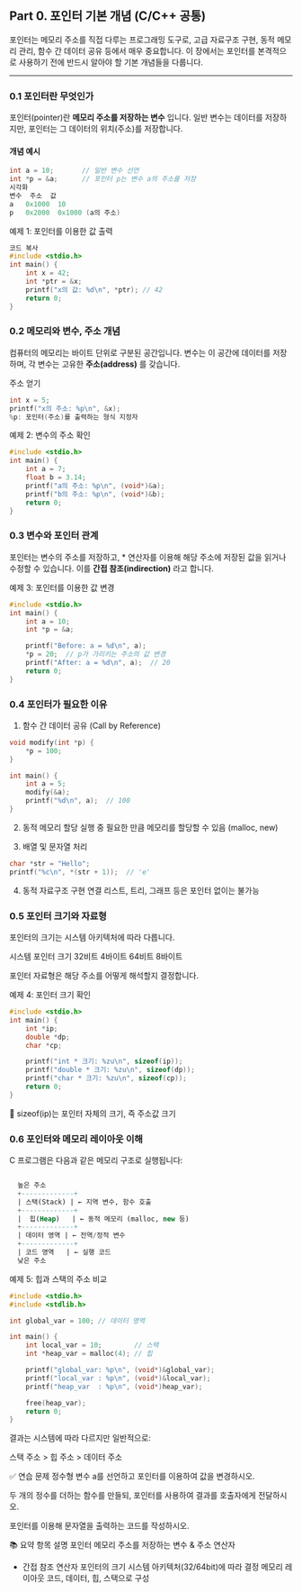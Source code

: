 ## Part 0. 포인터 기본 개념 (C/C++ 공통)

포인터는 메모리 주소를 직접 다루는 프로그래밍 도구로, 고급 자료구조 구현, 동적 메모리 관리, 함수 간 데이터 공유 등에서 매우 중요합니다. 이 장에서는 포인터를 본격적으로 사용하기 전에 반드시 알아야 할 기본 개념들을 다룹니다.

---

### 0.1 포인터란 무엇인가

포인터(pointer)란 **메모리 주소를 저장하는 변수** 입니다. 일반 변수는 데이터를 저장하지만, 포인터는 그 데이터의 위치(주소)를 저장합니다.

#### 개념 예시
```c
int a = 10;       // 일반 변수 선언
int *p = &a;      // 포인터 p는 변수 a의 주소를 저장
시각화
변수	주소	값
a	0x1000	10
p	0x2000	0x1000 (a의 주소)
```
예제 1: 포인터를 이용한 값 출력
```c
코드 복사
#include <stdio.h>
int main() {
    int x = 42;
    int *ptr = &x;
    printf("x의 값: %d\n", *ptr); // 42
    return 0;
}
```
###  0.2 메모리와 변수, 주소 개념
컴퓨터의 메모리는 바이트 단위로 구분된 공간입니다. 변수는 이 공간에 데이터를 저장하며, 각 변수는 고유한 **주소(address)** 를 갖습니다.

주소 얻기
```c
int x = 5;
printf("x의 주소: %p\n", &x);
%p: 포인터(주소)를 출력하는 형식 지정자
```
예제 2: 변수의 주소 확인
```c
#include <stdio.h>
int main() {
    int a = 7;
    float b = 3.14;
    printf("a의 주소: %p\n", (void*)&a);
    printf("b의 주소: %p\n", (void*)&b);
    return 0;
}
```
### 0.3 변수와 포인터 관계
포인터는 변수의 주소를 저장하고, * 연산자를 이용해 해당 주소에 저장된 값을 읽거나 수정할 수 있습니다. 이를 **간접 참조(indirection)** 라고 합니다.

예제 3: 포인터를 이용한 값 변경
```c
#include <stdio.h>
int main() {
    int a = 10;
    int *p = &a;

    printf("Before: a = %d\n", a);
    *p = 20;  // p가 가리키는 주소의 값 변경
    printf("After: a = %d\n", a);  // 20
    return 0;
}
```
### 0.4 포인터가 필요한 이유
1. 함수 간 데이터 공유 (Call by Reference)
```c
void modify(int *p) {
    *p = 100;
}

int main() {
    int a = 5;
    modify(&a);
    printf("%d\n", a);  // 100
}
```
2. 동적 메모리 할당
실행 중 필요한 만큼 메모리를 할당할 수 있음 (malloc, new)

3. 배열 및 문자열 처리
```c
char *str = "Hello";
printf("%c\n", *(str + 1));  // 'e'
```
4. 동적 자료구조 구현
연결 리스트, 트리, 그래프 등은 포인터 없이는 불가능

### 0.5 포인터 크기와 자료형
포인터의 크기는 시스템 아키텍처에 따라 다릅니다.

시스템	포인터 크기
32비트	4바이트
64비트	8바이트

포인터 자료형은 해당 주소를 어떻게 해석할지 결정합니다.

예제 4: 포인터 크기 확인
```c
#include <stdio.h>
int main() {
    int *ip;
    double *dp;
    char *cp;

    printf("int * 크기: %zu\n", sizeof(ip));
    printf("double * 크기: %zu\n", sizeof(dp));
    printf("char * 크기: %zu\n", sizeof(cp));
    return 0;
}
```
📌 sizeof(ip)는 포인터 자체의 크기, 즉 주소값 크기

### 0.6 포인터와 메모리 레이아웃 이해
C 프로그램은 다음과 같은 메모리 구조로 실행됩니다:

```sql

  높은 주소
  +-------------+
  | 스택(Stack) | ← 지역 변수, 함수 호출
  +-------------+
  |  힙(Heap)   | ← 동적 메모리 (malloc, new 등)
  +-------------+
  | 데이터 영역 | ← 전역/정적 변수
  +-------------+
  | 코드 영역   | ← 실행 코드
  낮은 주소
```
예제 5: 힙과 스택의 주소 비교
```c
#include <stdio.h>
#include <stdlib.h>

int global_var = 100; // 데이터 영역

int main() {
    int local_var = 10;        // 스택
    int *heap_var = malloc(4); // 힙

    printf("global_var: %p\n", (void*)&global_var);
    printf("local_var : %p\n", (void*)&local_var);
    printf("heap_var  : %p\n", (void*)heap_var);

    free(heap_var);
    return 0;
}
```
결과는 시스템에 따라 다르지만 일반적으로:

스택 주소 > 힙 주소 > 데이터 주소

✅ 연습 문제
정수형 변수 a를 선언하고 포인터를 이용하여 값을 변경하시오.

두 개의 정수를 더하는 함수를 만들되, 포인터를 사용하여 결과를 호출자에게 전달하시오.

포인터를 이용해 문자열을 출력하는 코드를 작성하시오.

📚 요약
항목	설명
포인터	메모리 주소를 저장하는 변수
&	주소 연산자
*	간접 참조 연산자
포인터의 크기	시스템 아키텍처(32/64bit)에 따라 결정
메모리 레이아웃	코드, 데이터, 힙, 스택으로 구성
